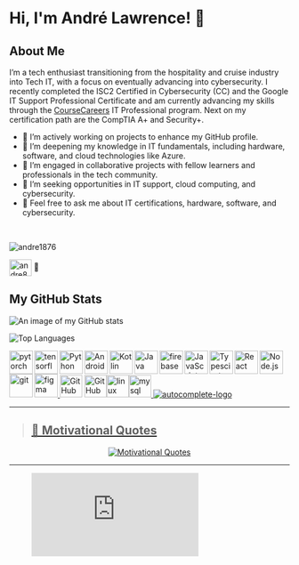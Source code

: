 # Hi, I'm André Lawrence! 👋

<!-- Why do programmers prefer dark mode? -->
<!-- Because the light attracts bugs! 🐞 -->

## About Me
I’m a tech enthusiast transitioning from the hospitality and cruise industry into Tech IT, with a focus on eventually advancing into cybersecurity. I recently completed the ISC2 Certified in Cybersecurity (CC) and the Google IT Support Professional Certificate and am currently advancing my skills through the [CourseCareers](https://coursecareers.com/a/2644ea55) IT Professional program. Next on my certification path are the CompTIA A+ and Security+.

- 🔭 I’m actively working on projects to enhance my GitHub profile.
- 🌱 I’m deepening my knowledge in IT fundamentals, including hardware, software, and cloud technologies like Azure.
- 👬 I’m engaged in collaborative projects with fellow learners and professionals in the tech community.
- 🤔 I’m seeking opportunities in IT support, cloud computing, and cybersecurity.
- 💬 Feel free to ask me about IT certifications, hardware, software, and cybersecurity.






<br>

<p align="left"> <img src="https://komarev.com/ghpvc/?username=andre1876&label=Profile%20views&color=0e75b6&style=flat" alt="andre1876" /> </p>

<a href="https://discord.gg/andre8763831" target="blank"><img align="center" src="https://raw.githubusercontent.com/rahuldkjain/github-profile-readme-generator/master/src/images/icons/Social/discord.svg" alt="andre8763831" height="30" width="40" /></a> 🔨 

## My GitHub Stats
![An image of my GitHub stats](https://github-readme-stats.vercel.app/api?username=Andre1876&show_icons=true&hide_title=true&hide=prs&count_private=true&hide_border=true&theme=radical)

![Top Languages](https://github-readme-stats.vercel.app/api/top-langs/?username=Andre1876&layout=compact&theme=radical)





<p align="center"> 



<a href="https://pytorch.org/" target="_blank"> <img align="left" src="https://raw.githubusercontent.com/rahul-jha98/github_readme_icons/main/language_and_tools/square/pytorch/pytorch.svg" alt="pytorch" height="42px"/> </a> 
<a href="https://www.tensorflow.org" target="_blank"> <img align="left" src="https://raw.githubusercontent.com/rahul-jha98/github_readme_icons/main/language_and_tools/square/tensorflow/tensorflow.svg" alt="tensorflow" height="42px"/> </a> 
<a href="https://www.python.org" target="_blank"><img align="left" alt="Python" height ="42px" src="https://raw.githubusercontent.com/rahul-jha98/github_readme_icons/main/language_and_tools/square/python/python.svg"></a>
<a href="https://developer.android.com" target="_blank"> <img align="left" alt="Android" height ="42px" src="https://raw.githubusercontent.com/rahul-jha98/github_readme_icons/main/language_and_tools/square/android/android.svg"> </a>
<a href="https://kotlinlang.org" target="_blank"><img align="left" alt="Kotlin" height ="42px" src="https://raw.githubusercontent.com/rahul-jha98/github_readme_icons/main/language_and_tools/square/kotlin/kotlin.svg"></a>
<a href="https://www.java.com" target="_blank"><img align="left" alt="Java" height ="42px" src="https://raw.githubusercontent.com/rahul-jha98/github_readme_icons/main/language_and_tools/square/java/java.svg"></a>
<a href="https://firebase.google.com/" target="_blank"> <img align="left" src="https://raw.githubusercontent.com/rahul-jha98/github_readme_icons/main/language_and_tools/square/firebase/firebase.svg" alt="firebase" height ="42px"/> </a>
<a href="https://developer.mozilla.org/en-US/docs/Web/JavaScript" target="_blank"> <img align="left" alt="JavaScript" height ="42px"  src="https://raw.githubusercontent.com/rahul-jha98/github_readme_icons/main/language_and_tools/square/javascript/javascript.svg"> </a>
<a href="https://www.typescriptlang.org/" target="_blank"><img align="left" alt="Typescirpt" height ="42px" src="https://raw.githubusercontent.com/rahul-jha98/github_readme_icons/main/language_and_tools/square/typescript/typescript.svg"></a>
<a href="https://reactjs.org/" target="_blank"> <img align="left" alt="React" height ="42px" src="https://raw.githubusercontent.com/rahul-jha98/github_readme_icons/main/language_and_tools/square/react/react.svg"></a>
<a href="https://nodejs.org" target="_blank"><img align="left" alt="Node.js" height ="42px" src="https://raw.githubusercontent.com/rahul-jha98/github_readme_icons/main/language_and_tools/square/node/node.svg"></a>
<a href="https://git-scm.com/" target="_blank"> <img src="https://raw.githubusercontent.com/rahul-jha98/github_readme_icons/main/language_and_tools/square/git-scm/git-scm.svg" align="left" alt="git" height='42px'/> </a>
<a href="https://www.figma.com/" target="_blank"> <img src="https://raw.githubusercontent.com/rahul-jha98/github_readme_icons/main/language_and_tools/square/figma/figma.svg" alt="figma" height='42px'/> </a>
<a href="https://github.com/" target="_blank"><img src="https://cdn.jsdelivr.net/gh/devicons/devicon@latest/icons/github/github-original-wordmark.svg" alt="GitHub" width="40" height="40"/></a> <a href="https://github.com/actions" target="_blank"><img src="https://cdn.jsdelivr.net/gh/devicons/devicon@latest/icons/githubactions/githubactions-original.svg" alt="GitHub Actions" width="40" height="40"/></a><a href="https://www.linux.org/" target="_blank"><img src="https://cdn.jsdelivr.net/gh/devicons/devicon@latest/icons/linux/linux-original.svg" alt="linux" width="40" height="40"/></a><a href="https://www.mysql.com/" target="_blank"><img src="https://cdn.jsdelivr.net/gh/devicons/devicon@latest/icons/mysql/mysql-original-wordmark.svg" alt="mysql" width="40" height="40"/> <img src="https://res.cloudinary.com/nico1711/image/upload/c_scale,h_30/v1598849653/google_gqugc7.png" alt="autocomplete-logo">
 
</p>

---












<!--## Contact Me
<!--- 💼 LinkedIn: [André LinkedIn](https://www.linkedin.com/in/andré-lawrence-🇯🇲-🇺🇸-31883198)
<!-- - 📧 Email: [YourEmail@example.com](mailto:YourEmail@example.com) -->



<!-- > "The only way to do great work is to love what you do." – Steve Jobs  -->
> ## 💬 Motivational Quotes
<div align="center">
    <img src="https://readme-typing-svg.herokuapp.com?font=Arial&color=FFFFFF&size=20&center=true&width=1000&lines=The+Only+Way+To+Do+Great+Work+Is+To+Love+What+You+Do.+–+Steve+Jobs;Success+Is+Not+Final%2C+Failure+Is+Not+Fatal%3A+It+Is+The+Courage+To+Continue+That+Counts.+–+Winston+Churchill;Believe+You+Can+And+You're+Halfway+There.+–+Theodore+Roosevelt;Your+Time+Is+Limited%2C+So+Don't+Waste+It+Living+Someone+Else's+Life.+–+Steve+Jobs;Don’t+Watch+The+Clock%3B+Do+What+It+Does.+Keep+Going.+–+Sam+Levenson;Success+Usually+Comes+To+Those+Who+Are+Too+Busy+To+Be+Looking+For+It.+–+Henry+David+Thoreau;" alt="Motivational Quotes">
</div>

---
<!-- I would tell you a joke about an array, -->
<!-- but it’s out of index... 😜 -->

<figure><embed src="https://wakatime.com/share/@7087347c-321a-4058-a0b0-5519432b03ef/1583b267-a528-4c41-ba9a-45fe75b46f4b.svg"></embed></figure>

<!--# IT Fundamentals and Operations Project

## Short Description
This GitHub project documents my comprehensive IT studies, with hands-on exercises and real-world applications across core topics.
# Table of Contents

1. **[Introduction to IT](#introduction-to-it)**
   - [Hardware Basics](#hardware-basics)
   - [Operating Systems & Software Basics](#operating-systems--software-basics)
   - [What is Networking?](#what-is-networking)
   - [IPv4 Address Basics](#ipv4-address-basics)
   - [Ports and Protocols](#ports-and-protocols)
   - [MAC Addresses](#mac-addresses)
   - [The OSI Model](#the-osi-model)
   - [Cybersecurity](#cybersecurity)
   - [Introduction to Cloud Computing](#introduction-to-cloud-computing)

2. **[The Day to Day](#the-day-to-day)**
   - [Working Tickets](#working-tickets)
   - [Common Issues](#common-issues)
   - [Common Tools](#common-tools)
   - [Customer Service & Soft Skills](#customer-service--soft-skills)

3. **[The Labs](#the-labs)**
   - [Azure Crash Course](#azure-crash-course)
   - [Azure Compute & Networking](#azure-compute--networking)
   - [Ticketing Systems](#ticketing-systems)
   - [Virtual Private Networks](#virtual-private-networks)
   - [Active Directory](#active-directory)
   - [DNS](#dns)
   - [Network File Shares and Permissions](#network-file-shares-and-permissions)
  

OS TICKETING
<img src="https://www.synaxiom.com/wp-content/uploads/2016/06/osticket-supsys-sm.png" alt="OS Ticketing System" />

<img src="https://blog.desdelinux.net/wp-content/uploads/2016/12/Open-Source-Ticket-System.png" alt="OS Ticketing System Setup" />




# Hardware Basics

## What is Hardware?

Hardware refers to the physical parts of a computer system—these are the parts you can touch and interact with. Unlike software, which consists of programs and operating systems that run on a computer, hardware includes tangible components such as the computer case, monitor, keyboard, and mouse. These parts work together to perform tasks, process data, and enable interaction with the digital world.

<details>
  <summary>Overview of Hardware</summary>

- Hardware is essential because it provides the foundation for all computer operations.
- It’s divided into internal and external components, each playing specific roles in computer functionality.
- Properly understanding hardware helps in troubleshooting, upgrading, and optimizing computer performance.

</details>

---

# Computer Components

## What are Computer Components?

Computer components are the individual parts that make up a computer system, working together to execute tasks. Each component has a distinct function, contributing to the overall operation of the computer.

<details>
  <summary>Key Components of a Computer</summary>

1. **Central Processing Unit (CPU)**:
   - The “brain” of the computer that processes instructions and performs calculations.
   - Executes tasks in programs, like opening files, browsing, and running applications.

2. **Memory (RAM)**:
   - Random Access Memory (RAM) temporarily stores data for quick access by the CPU.
   - RAM impacts speed and multitasking capabilities, allowing for the efficient running of multiple applications.

3. **Storage Drive (HDD/SSD)**:
   - Hard Disk Drives (HDDs) and Solid-State Drives (SSDs) are used to store data permanently.
   - SSDs are generally faster and more efficient, while HDDs offer more storage capacity at a lower cost.

4. **Motherboard**:
   - The main circuit board connecting all components of the computer.
   - Acts as the backbone, allowing communication between the CPU, memory, storage, and peripherals.

5. **Power Supply Unit (PSU)**:
   - Supplies power to all computer components.
   - Ensures stable power distribution to avoid system failures and component damage.

6. **Graphics Processing Unit (GPU)**:
   - Also known as a video card, the GPU is essential for rendering images, videos, and animations.
   - Vital for tasks involving high graphics processing, such as gaming or video editing.

7. **Cooling System**:
   - Includes fans, heat sinks, or liquid coolers that prevent components from overheating.
   - Essential for maintaining system performance and longevity.

8. **Input and Output Devices (Peripherals)**:
   - Devices such as the keyboard, mouse, and monitor, which allow users to interact with the computer.
   - Essential for inputting commands and viewing outputs.

</details>



# Operating Systems & Software Basics

## What is an Operating System?

An Operating System (OS) is the fundamental software that manages computer hardware and software resources. It acts as an intermediary between users and the computer hardware, making it easier to execute programs and perform various tasks on a computer. Without an OS, the hardware would be unusable.

<details>
  <summary>Overview of Operating Systems</summary>

- An OS handles the basic functions like managing files, executing applications, and interacting with peripheral devices.
- It provides a user interface (UI) that allows users to interact with the machine in a meaningful way.
- Popular operating systems include Microsoft Windows, macOS, Linux, and mobile OS like iOS and Android.

</details>

---

## What is Software?

Software refers to the programs and applications that run on a computer, enabling it to perform specific tasks. Unlike hardware, which is physical, software is intangible. It tells the hardware what to do and how to do it. Software is classified into two types: system software and application software.

<details>
  <summary>Overview of Software</summary>

- **System Software**: Includes operating systems, device drivers, and utilities that help manage computer resources.
- **Application Software**: Programs like word processors, web browsers, and games designed to help users perform specific tasks.
- Software enables functionality, customization, and performance of computers based on user needs.

</details>

---

# Key Operating Systems

## 1. Microsoft Windows

Microsoft Windows is the most widely used operating system for personal computers. It provides a graphical user interface (GUI) that is easy to use and supports a variety of applications and hardware.

<details>
  <summary>Windows Features</summary>

- Easy-to-use GUI with features like Start Menu, Taskbar, and File Explorer.
- Supports a wide range of software applications for productivity, entertainment, and professional tasks.
- Frequently used in business environments and home computing.

</details>

---

## 2. macOS

macOS is Apple's proprietary operating system for Mac computers. Known for its smooth performance, security, and integration with other Apple products, it’s popular among creative professionals and developers.

<details>
  <summary>macOS Features</summary>

- Highly secure and stable with integrated software tools like Finder, Safari, and Time Machine.
- Seamless integration with Apple’s ecosystem, including iPhone, iPad, and Apple Watch.
- Known for its user-friendly interface and strong design capabilities.

</details>

---

## 3. Linux

Linux is an open-source operating system that is widely used for its flexibility, stability, and security. It is popular among developers, IT professionals, and those who want a highly customizable OS.

<details>
  <summary>Linux Features</summary>

- Open-source, meaning the source code is publicly available for modification and redistribution.
- Highly customizable to meet specific needs, with various distributions like Ubuntu, Fedora, and Debian.
- Widely used in server environments due to its stability and security.

</details>

---

## 4. Mobile Operating Systems

Mobile operating systems are designed to run on smartphones, tablets, and other portable devices. The two main mobile operating systems are Android and iOS.

<details>
  <summary>Mobile OS Features</summary>

- **Android**: Open-source and highly customizable, it is the most widely used mobile OS.
- **iOS**: A closed ecosystem designed by Apple, known for its smooth performance, security, and integration with the Apple ecosystem.

</details>

---

## What is Software Development?

Software development refers to the process of designing, creating, testing, and maintaining software applications. It involves writing code, debugging, and deploying software to perform specific tasks or solve problems.

<details>
  <summary>Overview of Software Development</summary>

- **Software Development Life Cycle (SDLC)**: The process of planning, developing, testing, and maintaining software.
- Involves various programming languages (like Java, Python, C++) and frameworks to build robust applications.
- Developers follow methodologies such as Agile, Waterfall, and DevOps to improve software quality and deliver functionality.

</details>


# What is Networking?

Networking refers to the process of connecting computers and other devices together to share resources such as data, files, or internet connections. It allows devices to communicate with each other, exchange information, and access shared resources over a network.

<details>
  <summary>Overview of Networking</summary>

- Networking is the backbone of modern communication systems, enabling businesses, individuals, and organizations to communicate and access shared resources.
- It involves both hardware and software components, including cables, routers, switches, protocols, and network devices.
- Networks can be classified into various types, such as Local Area Networks (LANs), Wide Area Networks (WANs), and the internet.

</details>

---

## Types of Networks

### 1. Local Area Network (LAN)

A Local Area Network (LAN) is a network that connects computers and devices within a limited geographic area, such as a home, office, or campus.

<details>
  <summary>LAN Features</summary>

- LANs are typically used for sharing resources like printers, files, and internet connections within a small geographic area.
- They are commonly used in offices, schools, and homes to connect devices via wired (Ethernet) or wireless (Wi-Fi) connections.
- LANs provide high-speed data transfer and low latency.

</details>

---

### 2. Wide Area Network (WAN)

A Wide Area Network (WAN) spans a large geographic area, often connecting multiple LANs over long distances, such as across cities, countries, or continents.

<details>
  <summary>WAN Features</summary>

- WANs use leased lines, satellite links, or the internet to connect LANs located far apart.
- The internet is the largest example of a WAN, connecting millions of devices and networks worldwide.
- WANs typically have slower speeds and higher latency compared to LANs due to the distance and infrastructure involved.

</details>

---

### 3. Metropolitan Area Network (MAN)

A Metropolitan Area Network (MAN) is a network that covers a larger geographic area than a LAN but is smaller than a WAN, typically within a city or a large campus.

<details>
  <summary>MAN Features</summary>

- MANs are often used by large organizations, universities, or cities to connect multiple LANs within a specific metropolitan area.
- They offer faster speeds and more reliable connections than WANs, and they can use fiber optics or high-speed connections.
- A MAN provides efficient communication for regional businesses and government offices.

</details>

---

## Networking Devices

### 1. Router

A router is a device that connects different networks, such as LANs to WANs or the internet. It forwards data packets between networks, ensuring data is routed to the correct destination.

<details>
  <summary>Router Features</summary>

- Routers direct network traffic between devices on a LAN and between LANs and the internet.
- They can provide additional services like Network Address Translation (NAT) and firewall protection to secure the network.
- Modern routers support wireless communication (Wi-Fi) to connect devices without physical cables.

</details>

---

### 2. Switch

A switch is a device used to connect multiple devices within a LAN. It forwards data only to the device it is intended for, which helps optimize network performance.

<details>
  <summary>Switch Features</summary>

- Switches operate at the data link layer (Layer 2) of the OSI model, forwarding data frames based on MAC addresses.
- They provide dedicated bandwidth to each connected device, unlike hubs, which broadcast data to all connected devices.
- Switches are essential for creating efficient and scalable LANs.

</details>

---

### 3. Hub

A hub is a basic network device that connects multiple devices within a LAN. Unlike a switch, a hub broadcasts data to all devices on the network.

<details>
  <summary>Hub Features</summary>

- Hubs operate at the physical layer (Layer 1) of the OSI model, sending data to all devices connected to it.
- They have been largely replaced by switches due to inefficiencies and higher network traffic caused by broadcasting.
- Hubs are typically inexpensive but offer limited functionality compared to modern network devices.

</details>

---

### 4. Modem

A modem (short for modulator-demodulator) is a device that connects your computer or network to the internet over telephone lines, cable systems, or fiber-optic connections.

<details>
  <summary>Modem Features</summary>

- Modems convert digital signals from your computer into analog signals suitable for transmission over a phone line or cable system and vice versa.
- A modem is required for connecting to the internet, especially with broadband connections like DSL, cable, or fiber-optic.
- Some modems include integrated routers to provide Wi-Fi connectivity.

</details>

---

## Networking Protocols

### 1. TCP/IP (Transmission Control Protocol / Internet Protocol)

TCP/IP is a suite of communication protocols that allow devices to communicate over the internet and private networks. It breaks data into packets, sends them, and ensures they are reassembled correctly at the destination.

<details>
  <summary>TCP/IP Features</summary>

- **TCP** is responsible for ensuring reliable data delivery, error-checking, and packet reordering.
- **IP** handles the addressing and routing of packets to ensure they reach the correct device or network.
- TCP/IP is the foundation of the internet and is used in virtually all modern networking.

</details>

---

### 2. HTTP/HTTPS (HyperText Transfer Protocol)

HTTP is a protocol used for transferring web pages over the internet. HTTPS is the secure version of HTTP, encrypting the data exchanged between a web browser and a website.

<details>
  <summary>HTTP/HTTPS Features</summary>

- **HTTP** is used for browsing websites and retrieving content like text, images, and videos.
- **HTTPS** provides a secure connection by encrypting the communication, ensuring data integrity and confidentiality between the browser and web server.
- HTTPS is crucial for protecting sensitive information, such as login credentials and payment data.

</details>

---

### 3. DNS (Domain Name System)

DNS is a system that translates domain names (like www.example.com) into IP addresses that computers use to communicate with each other over a network.

<details>
  <summary>DNS Features</summary>

- DNS acts like an address book for the internet, converting user-friendly domain names into machine-readable IP addresses.
- It enables easy navigation on the web, allowing users to access websites using names instead of remembering IP addresses.
- DNS is essential for proper functioning and accessibility of websites on the internet.

</details>

---

## Network Security

Network security is the practice of protecting a computer network from unauthorized access, attacks, and other threats. It involves a combination of hardware and software tools to safeguard data integrity, confidentiality, and availability.

<details>
  <summary>Overview of Network Security</summary>

- **Firewalls**: Hardware or software that monitors and controls incoming and outgoing network traffic based on predetermined security rules.
- **Encryption**: The process of converting data into a format that can only be read by authorized users.
- **VPN (Virtual Private Network)**: A secure connection that encrypts data transmitted over a public network, ensuring privacy and data integrity.

</details>

# IPv4 Address Basics

IPv4 (Internet Protocol version 4) is the most commonly used protocol for routing and addressing packets of data on the internet. IPv4 addresses are written as four sets of numbers separated by dots, each set ranging from 0 to 255.

<details>
  <summary>Overview of IPv4</summary>

- An IPv4 address consists of 32 bits, divided into four octets.
- Each octet is represented by a decimal number (ranging from 0 to 255), making up the four numbers in the address.
- IPv4 addresses are essential for identifying devices on a network, allowing them to communicate.

</details>

---

## Structure of IPv4

### 1. Subnet Mask

A subnet mask is used to divide an IP address into network and host portions. It helps determine which part of an IP address represents the network and which part represents the device (host).

<details>
  <summary>Subnet Mask Features</summary>

- A typical subnet mask for IPv4 addresses is `255.255.255.0`.
- It helps in determining the range of IP addresses within a specific network.
- Subnetting allows better management of IP address allocation and optimizes network performance.

</details>

---

### 2. Public vs. Private IP Addresses

IPv4 addresses can be classified into public and private IP addresses. Public IPs are used to identify devices on the internet, while private IPs are used within a local network.

<details>
  <summary>Public vs. Private IP Features</summary>

- **Public IPs** are unique and can be accessed over the internet.
- **Private IPs** are used within an organization's local network and are not directly accessible from the internet.
- Examples of private IP address ranges: `10.0.0.0 to 10.255.255.255`, `172.16.0.0 to 172.31.255.255`, and `192.168.0.0 to 192.168.255.255`.

</details>


# Ports and Protocols

In networking, protocols define the rules for communication, while ports are used to direct traffic to specific applications or services on a device.

<details>
  <summary>Overview of Ports and Protocols</summary>

- **Ports**: A port is a logical endpoint for communication, often associated with a specific service on a server.
- **Protocols**: These are sets of rules that define how data is transmitted and received over a network.

</details>

---

## Common Protocols

### 1. TCP (Transmission Control Protocol)

TCP is a connection-oriented protocol that ensures reliable communication by establishing a connection between the sender and receiver before data transmission begins.

<details>
  <summary>TCP Features</summary>

- It ensures data is received in the correct order and retransmits lost data.
- Commonly used for applications requiring reliable data delivery, such as web browsing (HTTP/HTTPS) and email (SMTP).
  
</details>

---

### 2. UDP (User Datagram Protocol)

UDP is a connectionless protocol that sends data without establishing a connection between the sender and receiver, making it faster but less reliable.

<details>
  <summary>UDP Features</summary>

- It is faster than TCP but does not guarantee reliable delivery or correct order of data.
- Commonly used for real-time applications like video streaming and online gaming.

</details>

---

## Well-Known Ports

### 1. HTTP (Port 80)

HTTP (HyperText Transfer Protocol) operates on port 80 by default and is used for transferring web pages and other resources on the internet.

<details>
  <summary>HTTP Port Features</summary>

- Port 80 is the standard port used by web browsers to access websites.
- It is an unsecured connection, and HTTPS is preferred for secure communication.

</details>

---

### 2. HTTPS (Port 443)

HTTPS (HyperText Transfer Protocol Secure) operates on port 443 and is used for secure communication between a web browser and a web server.

<details>
  <summary>HTTPS Port Features</summary>

- HTTPS uses encryption (SSL/TLS) to ensure the data exchanged between the browser and server is secure.
- It is essential for transmitting sensitive information, like passwords and payment details.

</details>



# MAC Addresses

A MAC address (Media Access Control address) is a unique identifier assigned to network interfaces for communications on a physical network.

<details>
  <summary>Overview of MAC Addresses</summary>

- A MAC address is a 48-bit address usually represented as a 12-digit hexadecimal number.
- It is used to identify network devices at the data link layer (Layer 2) of the OSI model.

</details>

---

## Structure of a MAC Address

### 1. Organizationally Unique Identifier (OUI)

The first three bytes (6 digits) of a MAC address represent the OUI, which identifies the manufacturer of the network device.

<details>
  <summary>OUI Features</summary>

- The OUI is assigned by the IEEE to ensure uniqueness.
- It allows you to identify the device manufacturer by looking at the first part of the MAC address.

</details>

---

### 2. Device Identifier

The remaining three bytes (6 digits) of the MAC address represent the unique identifier for a specific network interface on the device.

<details>
  <summary>Device Identifier Features</summary>

- It is assigned by the manufacturer and ensures that each device has a unique MAC address.
- No two devices from the same manufacturer should have the same device identifier.

</details>



# The OSI Model

The OSI (Open Systems Interconnection) model is a conceptual framework used to understand and describe how different network protocols interact and work together.

<details>
  <summary>Overview of the OSI Model</summary>

- The OSI model divides network communication into seven distinct layers.
- Each layer handles specific tasks and communicates with the layers above and below it to ensure data transmission.

</details>

---

## OSI Layers

### 1. Physical Layer (Layer 1)

The physical layer deals with the transmission of raw data bits over a physical medium, such as cables and wireless signals.

<details>
  <summary>Physical Layer Features</summary>

- It defines the hardware elements like cables, switches, and network interface cards.
- It is responsible for encoding data into electrical, optical, or radio signals.

</details>

---

### 2. Data Link Layer (Layer 2)

The data link layer is responsible for node-to-node data transfer and error correction. It manages MAC addresses and ensures data is transferred reliably between devices on the same network.

<details>
  <summary>Data Link Layer Features</summary>

- It ensures the reliable transfer of data frames between devices on the same local network.
- It also provides error detection and correction, preventing corrupted data from being transmitted.

</details>

---

### 3. Network Layer (Layer 3)

The network layer is responsible for routing data packets across networks, ensuring they reach the correct destination.

<details>
  <summary>Network Layer Features</summary>

- It deals with logical addressing (IP addresses) and routing.
- It is responsible for selecting the best path for data to travel between devices on different networks.

</details>



# Cybersecurity

Cybersecurity is the practice of protecting networks, devices, and sensitive data from cyberattacks, unauthorized access, and damage.

<details>
  <summary>Overview of Cybersecurity</summary>

- Cybersecurity involves implementing various measures, including firewalls, encryption, and intrusion detection systems, to protect data.
- It aims to prevent attacks such as hacking, data breaches, phishing, and malware infections.

</details>

---

## Cybersecurity Threats

### 1. Phishing

Phishing is a type of cyberattack where attackers impersonate legitimate organizations to trick individuals into revealing sensitive information.

<details>
  <summary>Phishing Features</summary>

- Phishing attacks are commonly conducted through fraudulent emails or websites that look like those of legitimate companies.
- The goal is often to steal login credentials, credit card information, or other personal data.

</details>

---

### 2. Malware

Malware is any software intentionally designed to cause harm to a computer system, including viruses, worms, ransomware, and spyware.

<details>
  <summary>Malware Features</summary>

- Malware can infect computers, networks, and devices, causing damage, stealing information, or hijacking systems.
- It is often spread through email attachments, infected websites, or downloads.

</details>

---

### 3. Ransomware

Ransomware is a type of malicious software that encrypts a victim's data and demands payment (ransom) for the decryption key.

<details>
  <summary>Ransomware Features</summary>

- Ransomware attacks can be devastating for businesses and individuals, as the encrypted data may be permanently lost if the ransom is not paid.
- Preventive measures include regular backups, strong security protocols, and awareness of phishing scams.

</details>


# Introduction to Cloud Computing

Cloud computing refers to the delivery of computing services such as servers, storage, databases, networking, and software over the internet, or "the cloud."

<



